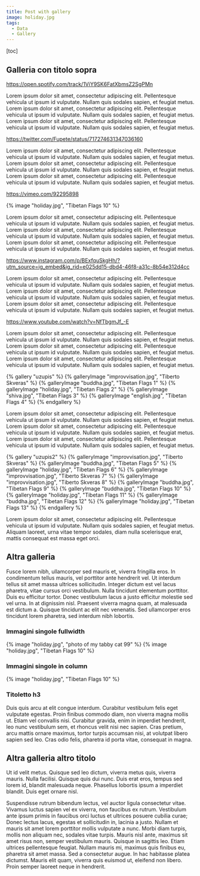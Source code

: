 ```yaml
---
title: Post with gallery
image: holiday.jpg
tags:
  - Data
  - Gallery
---
```


[toc]

## Galleria con titolo sopra

https://open.spotify.com/track/1ViY9SK6FatXbmsZ2SgPMn

Lorem ipsum dolor sit amet, consectetur adipiscing elit. Pellentesque vehicula ut ipsum id vulputate. Nullam quis sodales sapien, et feugiat metus. 
Lorem ipsum dolor sit amet, consectetur adipiscing elit. Pellentesque vehicula ut ipsum id vulputate. Nullam quis sodales sapien, et feugiat metus. 
Lorem ipsum dolor sit amet, consectetur adipiscing elit. Pellentesque vehicula ut ipsum id vulputate. Nullam quis sodales sapien, et feugiat metus.

https://twitter.com/Fupete/status/717274631347036160

Lorem ipsum dolor sit amet, consectetur adipiscing elit. Pellentesque vehicula ut ipsum id vulputate. Nullam quis sodales sapien, et feugiat metus. 
Lorem ipsum dolor sit amet, consectetur adipiscing elit. Pellentesque vehicula ut ipsum id vulputate. Nullam quis sodales sapien, et feugiat metus. 
Lorem ipsum dolor sit amet, consectetur adipiscing elit. Pellentesque vehicula ut ipsum id vulputate. Nullam quis sodales sapien, et feugiat metus.

https://vimeo.com/92295898

{% image "holiday.jpg", "Tibetan Flags 10" %}

Lorem ipsum dolor sit amet, consectetur adipiscing elit. Pellentesque vehicula ut ipsum id vulputate. Nullam quis sodales sapien, et feugiat metus. 
Lorem ipsum dolor sit amet, consectetur adipiscing elit. Pellentesque vehicula ut ipsum id vulputate. Nullam quis sodales sapien, et feugiat metus. 
Lorem ipsum dolor sit amet, consectetur adipiscing elit. Pellentesque vehicula ut ipsum id vulputate. Nullam quis sodales sapien, et feugiat metus.

https://www.instagram.com/p/BExfquSkgHh/?utm_source=ig_embed&ig_rid=e025dd15-dbd4-46f8-a31c-8b54e312d4cc

Lorem ipsum dolor sit amet, consectetur adipiscing elit. Pellentesque vehicula ut ipsum id vulputate. Nullam quis sodales sapien, et feugiat metus. 
Lorem ipsum dolor sit amet, consectetur adipiscing elit. Pellentesque vehicula ut ipsum id vulputate. Nullam quis sodales sapien, et feugiat metus. 
Lorem ipsum dolor sit amet, consectetur adipiscing elit. Pellentesque vehicula ut ipsum id vulputate. Nullam quis sodales sapien, et feugiat metus.

https://www.youtube.com/watch?v=NfTbgmJf_-E

Lorem ipsum dolor sit amet, consectetur adipiscing elit. Pellentesque vehicula ut ipsum id vulputate. Nullam quis sodales sapien, et feugiat metus. 
Lorem ipsum dolor sit amet, consectetur adipiscing elit. Pellentesque vehicula ut ipsum id vulputate. Nullam quis sodales sapien, et feugiat metus. 
Lorem ipsum dolor sit amet, consectetur adipiscing elit. Pellentesque vehicula ut ipsum id vulputate. Nullam quis sodales sapien, et feugiat metus.

{% gallery "uzupis" %}
{% galleryImage "improvvisation.jpg", "Tiberto Skveras" %}
{% galleryImage "buddha.jpg", "Tibetan Flags 1" %}
{% galleryImage "holiday.jpg", "Tibetan Flags 2" %}
{% galleryImage "shiva.jpg", "Tibetan Flags 3" %}
{% galleryImage "english.jpg", "Tibetan Flags 4" %}
{% endgallery %}

Lorem ipsum dolor sit amet, consectetur adipiscing elit. Pellentesque vehicula ut ipsum id vulputate. Nullam quis sodales sapien, et feugiat metus. 
Lorem ipsum dolor sit amet, consectetur adipiscing elit. Pellentesque vehicula ut ipsum id vulputate. Nullam quis sodales sapien, et feugiat metus. 
Lorem ipsum dolor sit amet, consectetur adipiscing elit. Pellentesque vehicula ut ipsum id vulputate. Nullam quis sodales sapien, et feugiat metus. 

{% gallery "uzupis2" %}
{% galleryImage "improvvisation.jpg", "Tiberto Skveras" %}
{% galleryImage "buddha.jpg", "Tibetan Flags 5" %}
{% galleryImage "holiday.jpg", "Tibetan Flags 6" %}
{% galleryImage "improvvisation.jpg", "Tiberto Skveras 7" %}
{% galleryImage "improvvisation.jpg", "Tiberto Skveras 8" %}
{% galleryImage "buddha.jpg", "Tibetan Flags 9" %}
{% galleryImage "buddha.jpg", "Tibetan Flags 10" %}
{% galleryImage "holiday.jpg", "Tibetan Flags 11" %}
{% galleryImage "buddha.jpg", "Tibetan Flags 12" %}
{% galleryImage "holiday.jpg", "Tibetan Flags 13" %}
{% endgallery %}

Lorem ipsum dolor sit amet, consectetur adipiscing elit. Pellentesque vehicula ut ipsum id vulputate. Nullam quis sodales sapien, et feugiat metus. Aliquam laoreet, urna vitae tempor sodales, diam nulla scelerisque erat, mattis consequat est massa eget orci. 

## Altra galleria

Fusce lorem nibh, ullamcorper sed mauris et, viverra fringilla eros. In condimentum tellus mauris, vel porttitor ante hendrerit vel. Ut interdum tellus sit amet massa ultrices sollicitudin. Integer dictum est vel lacus pharetra, vitae cursus orci vestibulum. Nulla tincidunt elementum porttitor. Duis eu efficitur tortor. Donec vestibulum lacus a justo efficitur molestie sed vel urna. In at dignissim nisl. Praesent viverra magna quam, at malesuada est dictum a. Quisque tincidunt ac elit nec venenatis. Sed ullamcorper eros tincidunt lorem pharetra, sed interdum nibh lobortis.

### Immagini singole fullwidth

<div class="img">
{% image "holiday.jpg", "photo of my tabby cat 99" %}
{% image "holiday.jpg", "Tibetan Flags 10" %}
</div>

### Immagini singole in column
{% image "holiday.jpg", "Tibetan Flags 10" %}

### Titoletto h3

Duis quis arcu at elit congue interdum. Curabitur vestibulum felis eget vulputate egestas. Proin finibus commodo diam, non viverra magna mollis ut. Etiam vel convallis nisi. Curabitur gravida, enim in imperdiet hendrerit, leo nunc vestibulum sem, et rhoncus velit nisi nec sapien. Cras pretium, arcu mattis ornare maximus, tortor turpis accumsan nisi, at volutpat libero sapien sed leo. Cras odio felis, pharetra id porta vitae, consequat in magna. 

## Altra galleria altro titolo

Ut id velit metus. Quisque sed leo dictum, viverra metus quis, viverra mauris. Nulla facilisi. Quisque quis dui nunc. Duis erat eros, tempus sed lorem id, blandit malesuada neque. Phasellus lobortis ipsum a imperdiet blandit. Duis eget ornare nisl.

Suspendisse rutrum bibendum lectus, vel auctor ligula consectetur vitae. Vivamus luctus sapien vel ex viverra, non faucibus ex rutrum. Vestibulum ante ipsum primis in faucibus orci luctus et ultrices posuere cubilia curae; Donec lectus lacus, egestas et sollicitudin in, lacinia a justo. Nullam et mauris sit amet lorem porttitor mollis vulputate a nunc. Morbi diam turpis, mollis non aliquam nec, sodales vitae turpis. Mauris nisl ante, maximus sit amet risus non, semper vestibulum mauris. Quisque in sagittis leo. Etiam ultrices pellentesque feugiat. Nullam mauris mi, maximus quis finibus eu, pharetra sit amet massa. Sed a consectetur augue. In hac habitasse platea dictumst. Mauris elit quam, viverra quis euismod ut, eleifend non libero. Proin semper laoreet neque in hendrerit.